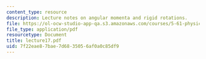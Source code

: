 ```yaml
---
content_type: resource
description: Lecture notes on angular momenta and rigid rotations.
file: https://ol-ocw-studio-app-qa.s3.amazonaws.com/courses/5-61-physical-chemistry-fall-2007/7f22eae87bae7d6835056af0a0c85df9_lecture17.pdf
file_type: application/pdf
resourcetype: Document
title: lecture17.pdf
uid: 7f22eae8-7bae-7d68-3505-6af0a0c85df9
---
```

